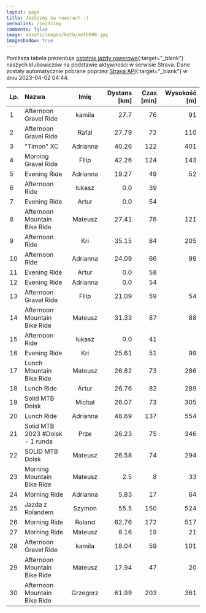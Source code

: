 ```yaml
---
layout: page
title: Jeździmy na rowerach :)
permalink: /jezdzimy
comments: false
image: assets/images/kmtb/kmtb008.jpg
imageshadow: true
---
```


Poniższa tabela prezentuje [ostatnie jazdy rowerowe](https://www.strava.com/clubs/336381){:target="_blank"} naszych klubowiczów na podstawie aktywności w serwisie Strava. Dane zostały automatycznie pobrane poprzez [Strava API](https://developers.strava.com/docs/reference/#api-Clubs-getClubActivitiesById){:target="_blank"} w dniu 2023-04-02 04:44.

Lp. | Nazwa | Imię | Dystans [km] | Czas [min] | Wysokość [m]
:--- | :--- | :---: | ---: | ---: | ---:
1|Afternoon Gravel Ride|kamila|27.7|76|91
2|Afternoon Gravel Ride|Rafal|27.79|72|110
3|"Timon" XC |Adrianna|40.26|122|401
4|Morning Gravel Ride|Filip|42.26|124|143
5|Evening Ride|Adrianna|19.27|49|52
6|Afternoon Ride|łukasz|0.0|39|
7|Evening Ride|Artur|0.0|54|
8|Afternoon Mountain Bike Ride|Mateusz|27.41|76|121
9|Afternoon Ride|Kri|35.15|84|205
10|Afternoon Ride|Adrianna|24.09|66|99
11|Evening Ride|Artur|0.0|58|
12|Evening Ride|Adrianna|0.0|54|
13|Afternoon Gravel Ride|Filip|21.09|59|54
14|Afternoon Mountain Bike Ride|Mateusz|31.33|87|88
15|Afternoon Ride|łukasz|0.0|41|
16|Evening Ride|Kri|25.61|51|99
17|Lunch Mountain Bike Ride|Mateusz|26.82|73|286
18|Lunch Ride|Artur|26.76|82|289
19|Solid MTB Dolsk|Michał|26.07|73|305
20|Lunch Ride|Adrianna|48.69|137|554
21|Solid MTB 2023 #Dolsk - 1 runda|Prze|26.23|75|346
22|SOLID MTB Dolsk|Mateusz|26.58|74|294
23|Morning Mountain Bike Ride|Mateusz|2.5|8|33
24|Morning Ride|Adrianna|5.83|17|64
25|Jazda z Rolandem |Szymon|55.5|150|524
26|Morning Ride|Roland|62.76|172|517
27|Morning Ride|Mateusz|8.16|19|21
28|Afternoon Gravel Ride|kamila|18.04|59|101
29|Afternoon Mountain Bike Ride|Mateusz|17.94|47|20
30|Afternoon Mountain Bike Ride|Grzegorz|61.99|203|361
